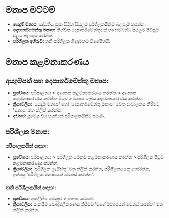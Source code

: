# මනාප මට්ටම්
* **යෙදුම් මනාප:** පද්ධතිය පුරා සිටින සියලුම පරිශීලකයින්ට බලපෑම් කරන්න.
* **දෙපාර්තමේන්තු මනාප:** නිශ්චිත දෙපාර්තමේන්තුවක් හා සම්බන්ධ සියලුම පිවිසුම් වලට බලපෑම් කරන්න.
* **පරිශීලක අභිරුචි:** තනි පරිශීලක ගිණුමකට විශේෂිතයි.

# මනාප කළමනාකරණය
## අයදුම්පත් සහ දෙපාර්තමේන්තු මනාප:
* **ප්‍රවේශය:** පරිපාලනය > ආයතන කළමනාකරණය කරන්න > ආයතන කළමනාකරණය කරන්න පිටුව > මනාප ටැබය කළමනාකරණය කරන්න. 
* **ක්‍රියාවලිය:** 'යෙදුම් මනාප' හෝ 'දෙපාර්තමේන්තු මනාප' වෙත සංචාලනය කිරීමට 'මනාප' මත ක්ලික් කරන්න. 
* **අවසර:** ප්‍රවේශ විය හැක්කේ පරිපාලකයින්ට පමණි.

## පරිශීලක මනාප:
### පරිපාලකයින් සඳහා: 
* **ප්‍රවේශය:** පරිපාලනය > පරිශීලක මෙනුව කළමනාකරණය කරන්න > පරිශීලක පිටුව කළමනාකරණය කරන්න. 
* **ක්‍රියාවලිය:** 'පරිශීලක ලැයිස්තු' මත ක්ලික් කරන්න, පරිශීලකයෙකු තෝරන්න, ඉන්පසු 'පරිශීලක මනාපයන් වෙනස් කරන්න'.

### තනි පරිශීලකයින් සඳහා:
* **ප්‍රවේශය:** කෙලින්ම මෙනුව > මනාප යටතේ. 
* **ක්‍රියාවලිය:** සැකසීම් පෞද්ගලීකරණය කිරීමට 'මගේ මනාපයන් වෙනස් කරන්න' මත ක්ලික් කරන්න.